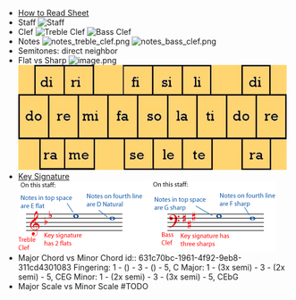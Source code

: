 - [How to Read Sheet](https://www.musicnotes.com/now/tips/how-to-read-sheet-music/)
- Staff
  ![Staff](https://www.musicnotes.com/now/wp-content/uploads/2018/02/1.png)
- Clef
  ![Treble Clef](https://www.musicnotes.com/now/wp-content/uploads/2018/03/How-To-Read-Sheet-Music-Images.png)
  ![Bass Clef](https://www.musicnotes.com/now/wp-content/uploads/2018/03/How-To-Read-Sheet-Music-Images-1.png)
- Notes
  ![notes_treble_clef.png](../assets/notes_treble_clef.png)
  ![notes_bass_clef.png](../assets/notes_bass_clef.png)
- Semitones: direct neighbor
- Flat vs Sharp
  ![image.png](../assets/flat_sharp.png)
  ![Chromatic Solfege](/../assets/chromatic_solfege.jpeg)
- [Key Signature](https://www.aboutmusictheory.com/key-signature.html)
  ![Key Signature](/../assets/key-signature-v.png)
- Major Chord vs Minor Chord
  id:: 631c70bc-1961-4f92-9eb8-311cd4301083
  Fingering: 1 - () - 3 - () - 5, C
  Major: 1 - (3x semi) - 3 - (2x semi) - 5, CEG
  Minor: 1 - (2x semi) - 3 - (3x semi) - 5, CEbG
- Major Scale vs Minor Scale #TODO